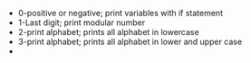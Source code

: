 - 0-positive or negative; print variables with if statement
- 1-Last digit; print modular number
- 2-print alphabet; prints all alphabet in lowercase
- 3-print alphabet; prints all alphabet in lower and upper case
- 
